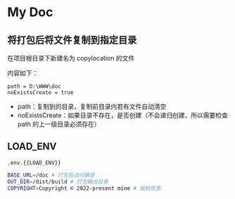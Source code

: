 # My Doc

## 将打包后将文件复制到指定目录

在项目根目录下新建名为 copylocation 的文件

内容如下：

```
path = D:\WWW\doc
noExistsCreate = true
```
- path：复制到的目录，复制前目录内若有文件自动清空
- noExistsCreate：如果目录不存在，是否创建（不会递归创建，所以需要检查 path 的上一级目录必须存在）


## LOAD_ENV

`.env.{{LOAD_ENV}}`

```sh
BASE_URL=/doc # 打包后访问路径
OUT_DIR=/dist/build # 打包输出目录
COPYRIGHT=Copyright © 2022-present mine # 版权信息
```
